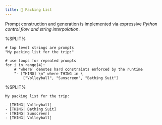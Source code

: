 ```yaml
---
title: 🌴 Packing List
---
```


Prompt construction and generation is implemented via expressive *Python control flow and string interpolation*.

%SPLIT%
```lmql
# top level strings are prompts
"My packing list for the trip:"

# use loops for repeated prompts
for i in range(4):
    # 'where' denotes hard constraints enforced by the runtime
    "- [THING] \n" where THING in \ 
        ["Volleyball", "Sunscreen", "Bathing Suit"]
```
%SPLIT%
```promptdown
My packing list for the trip:

- [THING| Volleyball]
- [THING| Bathing Suit]
- [THING| Sunscreen]
- [THING| Volleyball]
```
